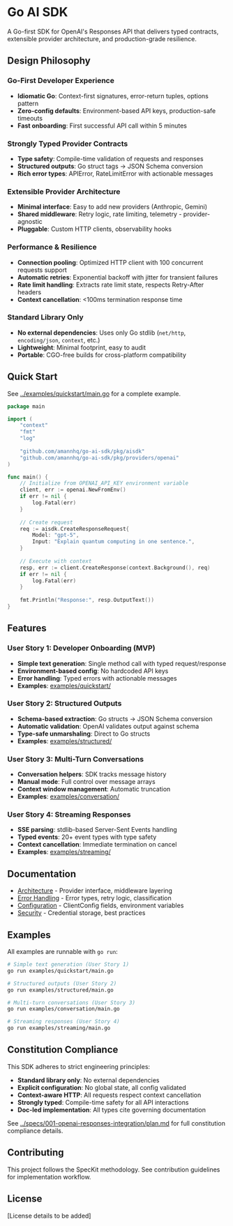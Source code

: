 # Go AI SDK

A Go-first SDK for OpenAI's Responses API that delivers typed contracts, extensible provider architecture, and production-grade resilience.

## Design Philosophy

### Go-First Developer Experience
- **Idiomatic Go**: Context-first signatures, error-return tuples, options pattern
- **Zero-config defaults**: Environment-based API keys, production-safe timeouts
- **Fast onboarding**: First successful API call within 5 minutes

### Strongly Typed Provider Contracts
- **Type safety**: Compile-time validation of requests and responses
- **Structured outputs**: Go struct tags → JSON Schema conversion
- **Rich error types**: APIError, RateLimitError with actionable messages

### Extensible Provider Architecture
- **Minimal interface**: Easy to add new providers (Anthropic, Gemini)
- **Shared middleware**: Retry logic, rate limiting, telemetry - provider-agnostic
- **Pluggable**: Custom HTTP clients, observability hooks

### Performance & Resilience
- **Connection pooling**: Optimized HTTP client with 100 concurrent requests support
- **Automatic retries**: Exponential backoff with jitter for transient failures
- **Rate limit handling**: Extracts rate limit state, respects Retry-After headers
- **Context cancellation**: <100ms termination response time

### Standard Library Only
- **No external dependencies**: Uses only Go stdlib (`net/http`, `encoding/json`, `context`, etc.)
- **Lightweight**: Minimal footprint, easy to audit
- **Portable**: CGO-free builds for cross-platform compatibility

## Quick Start

See [../examples/quickstart/main.go](../examples/quickstart/main.go) for a complete example.

```go
package main

import (
    "context"
    "fmt"
    "log"
    
    "github.com/amannhq/go-ai-sdk/pkg/aisdk"
    "github.com/amannhq/go-ai-sdk/pkg/providers/openai"
)

func main() {
    // Initialize from OPENAI_API_KEY environment variable
    client, err := openai.NewFromEnv()
    if err != nil {
        log.Fatal(err)
    }
    
    // Create request
    req := aisdk.CreateResponseRequest{
        Model: "gpt-5",
        Input: "Explain quantum computing in one sentence.",
    }
    
    // Execute with context
    resp, err := client.CreateResponse(context.Background(), req)
    if err != nil {
        log.Fatal(err)
    }
    
    fmt.Println("Response:", resp.OutputText())
}
```

## Features

### User Story 1: Developer Onboarding (MVP)
- **Simple text generation**: Single method call with typed request/response
- **Environment-based config**: No hardcoded API keys
- **Error handling**: Typed errors with actionable messages
- **Examples**: [examples/quickstart/](../examples/quickstart/)

### User Story 2: Structured Outputs
- **Schema-based extraction**: Go structs → JSON Schema conversion
- **Automatic validation**: OpenAI validates output against schema
- **Type-safe unmarshaling**: Direct to Go structs
- **Examples**: [examples/structured/](../examples/structured/)

### User Story 3: Multi-Turn Conversations
- **Conversation helpers**: SDK tracks message history
- **Manual mode**: Full control over message arrays
- **Context window management**: Automatic truncation
- **Examples**: [examples/conversation/](../examples/conversation/)

### User Story 4: Streaming Responses
- **SSE parsing**: stdlib-based Server-Sent Events handling
- **Typed events**: 20+ event types with type safety
- **Context cancellation**: Immediate termination on cancel
- **Examples**: [examples/streaming/](../examples/streaming/)

## Documentation

- [Architecture](./architecture.md) - Provider interface, middleware layering
- [Error Handling](./error-handling.md) - Error types, retry logic, classification
- [Configuration](./configuration.md) - ClientConfig fields, environment variables
- [Security](./security.md) - Credential storage, best practices

## Examples

All examples are runnable with `go run`:

```bash
# Simple text generation (User Story 1)
go run examples/quickstart/main.go

# Structured outputs (User Story 2)
go run examples/structured/main.go

# Multi-turn conversations (User Story 3)
go run examples/conversation/main.go

# Streaming responses (User Story 4)
go run examples/streaming/main.go
```

## Constitution Compliance

This SDK adheres to strict engineering principles:

- **Standard library only**: No external dependencies
- **Explicit configuration**: No global state, all config validated
- **Context-aware HTTP**: All requests respect context cancellation
- **Strongly typed**: Compile-time safety for all API interactions
- **Doc-led implementation**: All types cite governing documentation

See [../specs/001-openai-responses-integration/plan.md](../specs/001-openai-responses-integration/plan.md) for full constitution compliance details.

## Contributing

This project follows the SpecKit methodology. See contribution guidelines for implementation workflow.

## License

[License details to be added]
